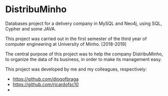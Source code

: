 # DistribuMinho
Databases project for a delivery company in MySQL and Neo4j, using SQL, Cypher and some JAVA.

This project was carried out in the first semester of the third year of computer engineering at University of Minho. [2018-2019]

The central purpose of this project was to help the company DistribuMinho, to organize the data of its business, 
in order to make its management easy.

This project was developed by me and my colleagues, respectively:
- https://github.com/diogofbraga
- https://github.com/ricardofsc10
- 
